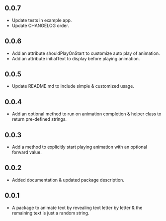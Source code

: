 ## 0.0.7
* Update tests in example app.
* Update CHANGELOG order.

## 0.0.6

* Add an attribute shouldPlayOnStart to customize auto play of animation.
* Add an attribute initialText to display before playing animation.

## 0.0.5

* Update README.md to include simple & customized usage.

## 0.0.4

* Add an optional method to run on animation completion & helper class to return pre-defined strings.

## 0.0.3

* Add a method to explicitly start playing animation with an optional forward value.

## 0.0.2

* Added documentation & updated package description.

## 0.0.1

* A package to animate text by revealing text letter by letter & the remaining text is just a random string.
